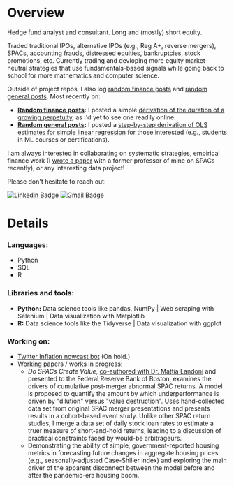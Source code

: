 # Overview
Hedge fund analyst and consultant. Long and (mostly) short equity.

Traded traditional IPOs, alternative IPOs (e.g., Reg A+, reverse mergers), SPACs, accounting frauds, distressed equities, bankruptcies, stock promotions, etc. Currently trading and devloping more equity market-neutral strategies that use fundamentals-based signals while going back to school for more mathematics and computer science.

Outside of project repos, I also log [random finance posts](https://github.com/limits-to-arbitrage/random-finance-posts) and [random general posts](https://github.com/limits-to-arbitrage/random-posts). Most recently on:
* **[Random finance posts](https://github.com/limits-to-arbitrage/random-finance-posts):** I posted a simple [derivation of the duration of a growing perpetuity](https://github.com/limits-to-arbitrage/random-finance-posts/blob/main/duration-growing-perpetuity.ipynb), as I'd yet to see one readily online.
* **[Random general posts](https://github.com/limits-to-arbitrage/random-posts):** I posted a [step-by-step derivation of OLS estimates for simple linear regression](https://github.com/limits-to-arbitrage/random-posts/blob/main/simple_regression_ols.ipynb) for those interested (e.g., students in ML courses or certifications).

I am always interested in collaborating on systematic strategies, empirical finance work (I [wrote a paper](http://www.mattialandoni.com/research/) with a former professor of mine on SPACs recently), or any interesting data project!

Please don't hesitate to reach out:

[![Linkedin Badge](https://img.shields.io/badge/-Michael_Bianez-blue?style=flat-square&logo=Linkedin&logoColor=white&link=https://www.linkedin.com/in/michaelbianez//)](https://www.linkedin.com/in/michaelbianez/) [![Gmail Badge](https://img.shields.io/badge/-michaelbianez@gmail.com-c14438?style=flat-square&logo=Gmail&logoColor=white&link=mailto:michaelbianez@gmail.com)](mailto:michaelbianez@gmail.com)

# Details

### **Languages:**
* Python
* SQL
* R

### **Libraries and tools:**
* **Python:** Data science tools like pandas, NumPy | Web scraping with Selenium | Data visualization with Matplotlib
* **R:** Data science tools like the Tidyverse | Data visualization with ggplot

### **Working on:**
* [Twitter Inflation nowcast bot](https://github.com/limits-to-arbitrage/unofficial-inflation-nowcast-bot) (On hold.)
* Working papers / works in progress:
  * *Do SPACs Create Value*, [co-authored with Dr. Mattia Landoni](http://www.mattialandoni.com/research/) and presented to the Federal Reserve Bank of Boston, examines the drivers of cumulative post-merger abnormal SPAC returns. A model is proposed to quantify the amount by which underperformance is driven by "dilution" versus "value destruction". Uses hand-collected data set from original SPAC merger presentations and presents results in a cohort-based event study. Unlike other SPAC return studies, I merge a data set of daily stock loan rates to estimate a truer measure of short-and-hold returns, leading to a discussion of practical constraints faced by would-be arbitrageurs.
  * Demonstrating the ability of simple, government-reported housing metrics in forecasting future changes in aggregate housing prices (e.g., seasonally-adjusted Case-Shiller index) and exploring the main driver of the apparent disconnect between the model before and after the pandemic-era housing boom.

